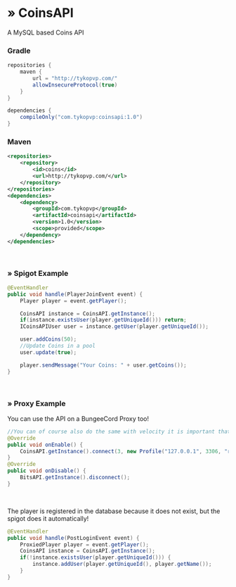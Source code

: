 # » CoinsAPI
A MySQL based Coins API
### Gradle
````gradle
repositories {
    maven {
        url = "http://tykopvp.com/"
        allowInsecureProtocol(true)
    }
}

dependencies {
    compileOnly("com.tykopvp:coinsapi:1.0")
}
````

### Maven
````xml
<repositories>
    <repository>
        <id>coins</id>
        <url>http://tykopvp.com/</url>
    </repository>
</repositories>
<dependencies>
    <dependency>
        <groupId>com.tykopvp</groupId>
        <artifactId>coinsapi</artifactId>
        <version>1.0</version>
        <scope>provided</scope>
    </dependency>
</dependencies>
````

&nbsp;
&nbsp;
### » Spigot Example
````java
@EventHandler
public void handle(PlayerJoinEvent event) {
    Player player = event.getPlayer();

    CoinsAPI instance = CoinsAPI.getInstance();
    if(instance.existsUser(player.getUniqueId())) return;
    ICoinsAPIUser user = instance.getUser(player.getUniqueId());

    user.addCoins(50);
    //Update Coins in a pool
    user.update(true);

    player.sendMessage("Your Coins: " + user.getCoins());
}
````
&nbsp;
&nbsp;


### » Proxy Example
You can use the API on a BungeeCord Proxy too!

````java
//You can of course also do the same with velocity it is important that you always connect the CoinsAPI to the database!
@Override
public void onEnable() {
    CoinsAPI.getInstance().connect(3, new Profile("127.0.0.1", 3306, "root", "coins", null));
}
@Override
public void onDisable() {
    BitsAPI.getInstance().disconnect();
}
````
&nbsp;
&nbsp;

The player is registered in the database because it does not exist, but the spigot does it automatically!
````java
@EventHandler
public void handle(PostLoginEvent event) {
    ProxiedPlayer player = event.getPlayer();
    CoinsAPI instance = CoinsAPI.getInstance();
    if(!instance.existsUser(player.getUniqueId())) {
        instance.addUser(player.getUniqueId(), player.getName());
    }
}
````
